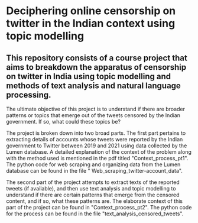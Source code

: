 # Deciphering online censorship on twitter in the Indian context using topic modelling
## This repository consists of a course project that aims to breakdown the apparatus of censorship on twitter in India using topic modelling and methods of text analysis and natural language processing.

The ultimate objective of this project is to understand if there are broader patterns or topics that emerge out of the tweets censored by the Indian government. If so, what could these topics be?

The project is broken down into two broad parts. The first part pertains to extracting details of accounts whose tweets were reported by the Indian government to Twitter between 2019 and 2021 using data collected by the Lumen database. A detailed explanation of the context of the problem along with the method used is mentioned in the pdf titled "Context_process_pt1". The python code for web scraping and organizing data from the Lumen database can be found in the file " Web_scraping_twitter-account_data".

The second part of the project attempts to extract texts of the reported tweets (if available), and then use text analysis and topic modelling to understand if there are certain patterns that emerge from the censored content, and if so, what these patterns are. The elaborate context of this part of the project can be found in "Context_process_pt2". The python code for the process can be found in the file "text_analysis_censored_tweets".
